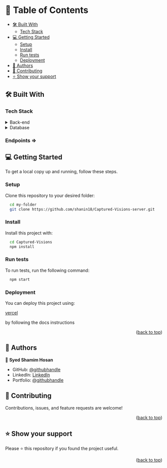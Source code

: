 <a name="readme-top"></a>

<!-- TABLE OF CONTENTS -->

# 📗 Table of Contents

  - [🛠 Built With ](#-built-with-)
    - [Tech Stack ](#tech-stack-)
  - [💻 Getting Started ](#-getting-started-)
    - [Setup](#setup)
    - [Install](#install)
    - [Run tests](#run-tests)
    - [Deployment](#deployment)
  - [👥 Authors ](#-authors-)
  - [🤝 Contributing ](#-contributing-)
  - [⭐️ Show your support ](#️-show-your-support-)

<!-- PROJECT DESCRIPTION -->

## 🛠 Built With <a name="built-with"></a>

### Tech Stack <a name="tech-stack"></a>

<details>
  <summary>Back-end</summary>
  <ul>
    <li><a href="https://expressjs.com">Express JS</a></li>
  </ul>
</details>

<details>
<summary>Database</summary>
  <ul>
    <li><a href="https://www.mongodb.com">MongoDB</a></li>
  </ul>
</details>

<!-- Features -->

### Endpoints => <a name="endpoints"></a>

<!-- GETTING STARTED -->

## 💻 Getting Started <a name="getting-started"></a>

To get a local copy up and running, follow these steps.


### Setup

Clone this repository to your desired folder:


```sh
  cd my-folder
  git clone https://github.com/shanin18/Captured-Visions-server.git
```


### Install

Install this project with:


```sh
  cd Captured-Visions
  npm install
```


### Run tests

To run tests, run the following command:

```sh
  npm start
```


### Deployment

You can deploy this project using:


 <a href="https://vercel.com">vercel</a>
  
  by following the docs instructions



<p align="right">(<a href="#readme-top">back to top</a>)</p>


## 👥 Authors <a name="authors"></a>

👤 **Syed Shamim Hosan**

- GitHub: [@githubhandle](https://github.com/shanin18)
- LinkedIn: [LinkedIn](https://www.linkedin.com/in/syed-shamim-hosan/)
- Portfolio: [@githubhandle](https://jovial-dieffenbachia-a9caa5.netlify.app/)


## 🤝 Contributing <a name="contributing"></a>

Contributions, issues, and feature requests are welcome!


<p align="right">(<a href="#readme-top">back to top</a>)</p>


## ⭐️ Show your support <a name="support"></a>

Please ⭐️ this repository if you found the project useful.

<p align="right">(<a href="#readme-top">back to top</a>)</p>



